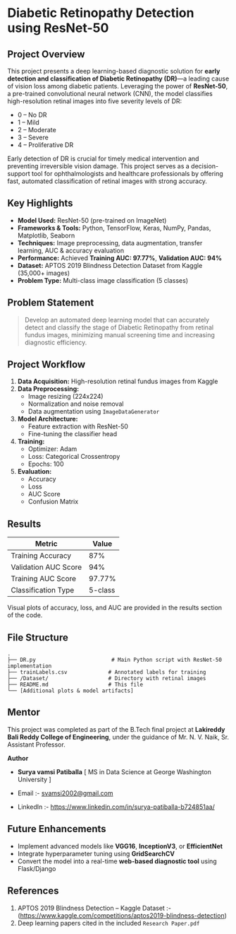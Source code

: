 # Diabetic Retinopathy Detection using ResNet-50

## Project Overview

This project presents a deep learning-based diagnostic solution for **early detection and classification of Diabetic Retinopathy (DR)**—a leading cause of vision loss among diabetic patients. Leveraging the power of **ResNet-50**, a pre-trained convolutional neural network (CNN), the model classifies high-resolution retinal images into five severity levels of DR:  

- 0 – No DR  
- 1 – Mild  
- 2 – Moderate  
- 3 – Severe  
- 4 – Proliferative DR  

Early detection of DR is crucial for timely medical intervention and preventing irreversible vision damage. This project serves as a decision-support tool for ophthalmologists and healthcare professionals by offering fast, automated classification of retinal images with strong accuracy.


## Key Highlights

- **Model Used:** ResNet-50 (pre-trained on ImageNet)  
- **Frameworks & Tools:** Python, TensorFlow, Keras, NumPy, Pandas, Matplotlib, Seaborn  
- **Techniques:** Image preprocessing, data augmentation, transfer learning, AUC & accuracy evaluation  
- **Performance:** Achieved **Training AUC: 97.77%**, **Validation AUC: 94%**  
- **Dataset:** APTOS 2019 Blindness Detection Dataset from Kaggle (35,000+ images)  
- **Problem Type:** Multi-class image classification (5 classes)


## Problem Statement

> Develop an automated deep learning model that can accurately detect and classify the stage of Diabetic Retinopathy from retinal fundus images, minimizing manual screening time and increasing diagnostic efficiency.


## Project Workflow

1. **Data Acquisition:** High-resolution retinal fundus images from Kaggle  
2. **Data Preprocessing:**  
   - Image resizing (224x224)  
   - Normalization and noise removal  
   - Data augmentation using `ImageDataGenerator`  
3. **Model Architecture:**  
   - Feature extraction with ResNet-50  
   - Fine-tuning the classifier head  
4. **Training:**  
   - Optimizer: Adam  
   - Loss: Categorical Crossentropy  
   - Epochs: 100  
5. **Evaluation:**  
   - Accuracy  
   - Loss  
   - AUC Score  
   - Confusion Matrix  


## Results

| Metric               | Value         |
|----------------------|---------------|
| Training Accuracy    | 87%           |
| Validation AUC Score | 94%           |
| Training AUC Score   | 97.77%        |
| Classification Type  | 5-class       |

Visual plots of accuracy, loss, and AUC are provided in the results section of the code.


## File Structure

```
.
├── DR.py                        # Main Python script with ResNet-50 implementation
├── trainLabels.csv             # Annotated labels for training
├── /Dataset/                   # Directory with retinal images
├── README.md                   # This file
└── [Additional plots & model artifacts]
```


## Mentor

This project was completed as part of the B.Tech final project at **Lakireddy Bali Reddy College of Engineering**, under the guidance of Mr. N. V. Naik, Sr. Assistant Professor.

**Author**
  
- **Surya vamsi Patiballa** [ MS in Data Science at George Washington University ]
  
- Email :- svamsi2002@gmail.com
- LinkedIn :- https://www.linkedin.com/in/surya-patiballa-b724851aa/


## Future Enhancements

- Implement advanced models like **VGG16**, **InceptionV3**, or **EfficientNet**  
- Integrate hyperparameter tuning using **GridSearchCV**  
- Convert the model into a real-time **web-based diagnostic tool** using Flask/Django


## References

1. APTOS 2019 Blindness Detection – Kaggle Dataset :- (https://www.kaggle.com/competitions/aptos2019-blindness-detection)  
2. Deep learning papers cited in the included `Research Paper.pdf`
